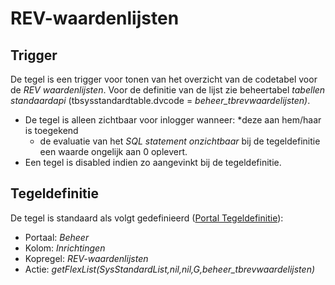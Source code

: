 # REV-waardenlijsten

## Trigger

De tegel is een trigger voor tonen van het overzicht van de codetabel voor de *REV waardenlijsten*. Voor de definitie van de lijst zie beheertabel *tabellen standaardapi* (tbsysstandardtable.dvcode = *beheer_tbrevwaardelijsten)*.

- De tegel is alleen zichtbaar voor inlogger wanneer:
    *deze aan hem/haar is toegekend
  - de evaluatie van het *SQL statement onzichtbaar* bij de tegeldefinitie een waarde ongelijk aan 0 oplevert.
- Een tegel is disabled indien zo aangevinkt bij de tegeldefinitie.

## Tegeldefinitie

De tegel is standaard als volgt gedefinieerd ([Portal Tegeldefinitie](/docs/instellen_inrichten/portaldefinitie/portal_tegel.md)):

- Portaal: *Beheer*
- Kolom: *Inrichtingen*
- Kopregel: *REV-waardenlijsten*
- Actie: *getFlexList(SysStandardList,nil,nil,G,beheer_tbrevwaardelijsten)*
